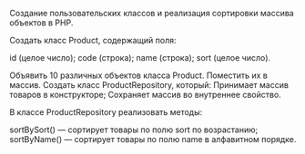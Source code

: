 Создание пользовательских классов и реализация сортировки массива объектов в PHP.

Создать класс Product, содержащий поля:

id (целое число);
code (строка);
name (строка);
sort (целое число).

Объявить 10 различных объектов класса Product.
Поместить их в массив.
Создать класс ProductRepository, который:
Принимает массив товаров в конструкторе;
Сохраняет массив во внутреннее свойство.

В классе ProductRepository реализовать методы:

sortBySort() — сортирует товары по полю sort по возрастанию;
sortByName() — сортирует товары по полю name в алфавитном порядке.